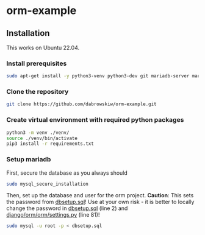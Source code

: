 # orm-example

## Installation

This works on Ubuntu 22.04.

### Install prerequisites

```bash
sudo apt-get install -y python3-venv python3-dev git mariadb-server mariadb-client libmariadb-dev
```


### Clone the repository

```bash
git clone https://github.com/dabrowskiw/orm-example.git
```

### Create virtual environment with required python packages

```bash
python3 -m venv ./venv/
source ./venv/bin/activate
pip3 install -r requirements.txt
```

### Setup mariadb

First, secure the database as you always should
```bash
sudo mysql_secure_installation
```

Then, set up the database and user for the orm project. **Caution**: This sets the password from [dbsetup.sql](dbsetup.sql)! Use at your own risk - it is better to locally change the password in [dbsetup.sql](dbsetup.sql) (line 2) and [django/orm/orm/settings.py](django/orm/settings.py) (line 81)!
```bash
sudo mysql -u root -p < dbsetup.sql
```
